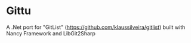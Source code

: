Gittu
======

A .Net port for "GitList" (https://github.com/klaussilveira/gitlist) built with Nancy Framework and LibGit2Sharp

